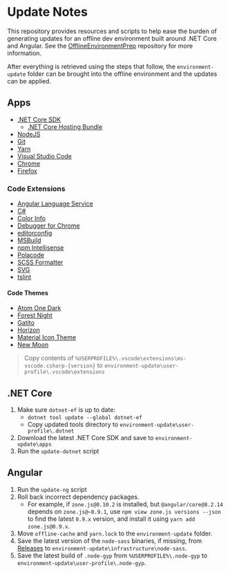 # Update Notes

This repository provides resources and scripts to help ease the burden of generating updates for an offline dev environment built around .NET Core and Angular. See the [OfflineEnvironmentPrep](https://github.com/JaimeStill/OfflineEnvironmentPrep) repository for more information.

After everything is retrieved using the steps that follow, the `environment-update` folder can be brought into the offline environment and the updates can be applied.

## Apps

* [.NET Core SDK](https://dotnet.microsoft.com/download)
    * [.NET Core Hosting Bundle](https://dotnet.microsoft.com/download/dotnet-core)
* [NodeJS](https://nodejs.org/en/download/current/)
* [Git](https://git-scm.com/download/win)
* [Yarn](https://yarnpkg.com/en/docs/install#windows-stable)
* [Visual Studio Code](https://code.visualstudio.com/docs/?dv=win64)
* [Chrome](https://www.google.com/intl/en/chrome/browser/desktop/index.html?standalone=1)
* [Firefox](https://www.mozilla.org/en-US/firefox/all/#product-desktop-release)

### Code Extensions

* [Angular Language Service](https://marketplace.visualstudio.com/items?itemName=Angular.ng-template)
* [C#](https://marketplace.visualstudio.com/items?itemName=ms-vscode.csharp)
* [Color Info](https://marketplace.visualstudio.com/items?itemName=bierner.color-info)
* [Debugger for Chrome](https://marketplace.visualstudio.com/items?itemName=msjsdiag.debugger-for-chrome)
* [editorconfig](https://marketplace.visualstudio.com/items?itemName=EditorConfig.EditorConfig)
* [MSBuild](https://marketplace.visualstudio.com/items?itemName=tintoy.msbuild-project-tools)
* [npm Intellisense](https://marketplace.visualstudio.com/items?itemName=christian-kohler.npm-intellisense)
* [Polacode](https://marketplace.visualstudio.com/items?itemName=pnp.polacode)
* [SCSS Formatter](https://marketplace.visualstudio.com/items?itemName=sibiraj-s.vscode-scss-formatter)
* [SVG](https://marketplace.visualstudio.com/items?itemName=jock.svg)
* [tslint](https://marketplace.visualstudio.com/items?itemName=ms-vscode.vscode-typescript-tslint-plugin)

#### Code Themes

* [Atom One Dark](https://marketplace.visualstudio.com/items?itemName=akamud.vscode-theme-onedark)
* [Forest Night](https://marketplace.visualstudio.com/items?itemName=sainnhe.forest-theme)
* [Gatito](https://marketplace.visualstudio.com/items?itemName=pawelgrzybek.gatito-theme)
* [Horizon](https://marketplace.visualstudio.com/items?itemName=jolaleye.horizon-theme-vscode)
* [Material Icon Theme](https://marketplace.visualstudio.com/items?itemName=PKief.material-icon-theme)
* [New Moon](https://marketplace.visualstudio.com/items?itemName=taniarascia.new-moon-vscode)


> Copy contents of `%USERPROFILE%\.vscode\extensions\ms-vscode.csharp-{version}` to `environment-update\user-profile\.vscode\extensions`

## .NET Core

1. Make sure `dotnet-ef` is up to date:
    * `dotnet tool update --global dotnet-ef`
    * Copy updated tools directory to `environment-update\user-profile\.dotnet`
2. Download the latest .NET Core SDK and save to `environment-update\apps`
3. Run the `update-dotnet` script

## Angular

1. Run the `update-ng` script
2. Roll back incorrect dependency packages.
    * For example, if `zone.js@0.10.2` is installed, but `@angular/core@8.2.14` depends on `zone.js@~0.9.1`, use `npm view zone.js versions --json` to find the latest `0.9.x` version, and install it using `yarn add zone.js@0.9.x`.
3. Move `offline-cache` and `yarn.lock` to the `environment-update` folder.
4. Save the latest version of the `node-sass` binaries, if missing, from [Releases](https://github.com/sass/node-sass/releases) to `environment-update\infrastructure\node-sass`.
5. Save the latest build of `.node-gyp` from `%USERPROFILE%\.node-gyp` to `environment-update\user-profile\.node-gyp`.
